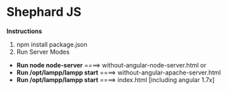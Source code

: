 # Shephard JS #
**Instructions**
1) npm install package.json
2) Run Server Modes
* **Run node node-server**  ====> without-angular-node-server.html or
* **Run /opt/lampp/lampp start** ====> without-angular-apache-server.html
* **Run /opt/lampp/lampp start** ====> index.html [including angular 1.7x]

